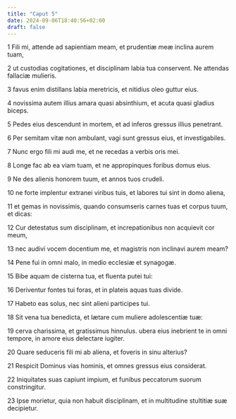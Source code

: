 ```yaml
---
title: "Caput 5"
date: 2024-09-06T18:40:56+02:00
draft: false
---
```




1 Fili mi, attende ad sapientiam meam, et prudentiæ meæ inclina aurem tuam,

2 ut custodias cogitationes, et disciplinam labia tua conservent. Ne attendas fallaciæ mulieris.

3 favus enim distillans labia meretricis, et nitidius oleo guttur eius.

4 novissima autem illius amara quasi absinthium, et acuta quasi gladius biceps.

5 Pedes eius descendunt in mortem, et ad inferos gressus illius penetrant.

6 Per semitam vitæ non ambulant, vagi sunt gressus eius, et investigabiles.

7 Nunc ergo fili mi audi me, et ne recedas a verbis oris mei.

8 Longe fac ab ea viam tuam, et ne appropinques foribus domus eius.

9 Ne des alienis honorem tuum, et annos tuos crudeli.

10 ne forte implentur extranei viribus tuis, et labores tui sint in domo aliena,

11 et gemas in novissimis, quando consumseris carnes tuas et corpus tuum, et dicas:

12 Cur detestatus sum disciplinam, et increpationibus non acquievit cor meum,

13 nec audivi vocem docentium me, et magistris non inclinavi aurem meam?

14 Pene fui in omni malo, in medio ecclesiæ et synagogæ.

15 Bibe aquam de cisterna tua, et fluenta putei tui:

16 Deriventur fontes tui foras, et in plateis aquas tuas divide.

17 Habeto eas solus, nec sint alieni participes tui.

18 Sit vena tua benedicta, et lætare cum muliere adolescentiæ tuæ:

19 cerva charissima, et gratissimus hinnulus. ubera eius inebrient te in omni tempore, in amore eius delectare iugiter.

20 Quare seduceris fili mi ab aliena, et foveris in sinu alterius?

21 Respicit Dominus vias hominis, et omnes gressus eius considerat.

22 Iniquitates suas capiunt impium, et funibus peccatorum suorum constringitur.

23 Ipse morietur, quia non habuit disciplinam, et in multitudine stultitiæ suæ decipietur.

